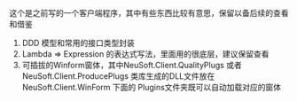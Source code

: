 这个是之前写的一个客户端程序，其中有些东西比较有意思，保留以备后续的查看和借鉴

1.  DDD 模型和常用的接口类型封装<br/>
2.  Lambda => Expression 的表达式写法，里面用的很底层，建议保留查看<br/>
3.  可插拔的Winform窗体，其中NeuSoft.Client.QualityPlugs 或者 NeuSoft.Client.ProducePlugs 类库生成的DLL文件放在NeuSoft.Client.WinForm 下面的 Plugins文件夹既可以自动加载对应的窗体<br/>
